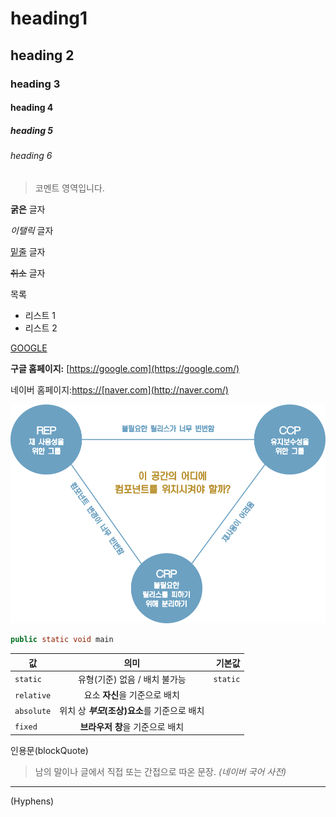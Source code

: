 # heading1

## heading 2

### heading 3

#### heading 4

##### heading 5

###### heading 6



> 코멘트 영역입니다.

**굵은** 글자

*이탤릭* 글자

<u>밑줄</u> 글자

~~취소~~ 글자



목록

* 리스트 1
* 리스트 2



[GOOGLE]([https://google.com](https://google.com/))

**구글 홈페이지:** [https://google.com](https://google.com/) 

네이버 홈페이지:<https://[naver.com](http://naver.com/)>



<img src="chapter-13.assets/image-20201218072418788.png" alt="image-20201218072418788" style="zoom:67%;" />



```java
public static void main
```



값 | 의미 | 기본값
---|:---:|---:
`static` | 유형(기준) 없음 / 배치 불가능 | `static`
`relative` | 요소 **자신**을 기준으로 배치 |
`absolute` | 위치 상 **_부모_(조상)요소**를 기준으로 배치 |
`fixed` | **브라우저 창**을 기준으로 배치 |



인용문(blockQuote)

> 남의 말이나 글에서 직접 또는 간접으로 따온 문장.
> _(네이버 국어 사전)_


---
(Hyphens)
